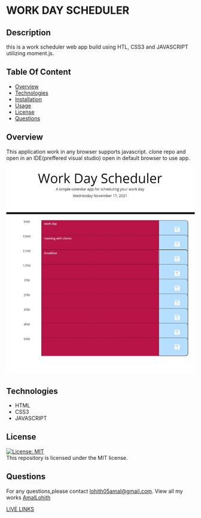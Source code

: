 # WORK DAY SCHEDULER

## Description

this is a work scheduler web app build using HTL, CSS3 and JAVASCRIPT utilizing moment.js.

## Table Of Content

- [Overview](#overview)
- [Technologies](#technologies)
- [Installation](#installation)
- [Usage](#usage)
- [License](#license)
- [Questions](#questions)

## Overview

This application work in any browser supports javascript. clone repo and open in an IDE(preffered visual studio) open in default browser to use app.

![](img/img.JPG)

## Technologies

- HTML
- CSS3
- JAVASCRIPT

## License

[![License: MIT](https://img.shields.io/badge/License-MIT-yellow.svg)](https://opensource.org/licenses/MIT)
<br>
This repository is licensed under the MIT license.

## Questions

For any questions,please contact [lohith05amal@gmail.com](mailto:lohith05amal@gmail.com). View all my works [AmalLohith](https://github.com/LohithAmal)

[LIVE LINKS](https://lohithamal.github.io/workdayscheduler/)
